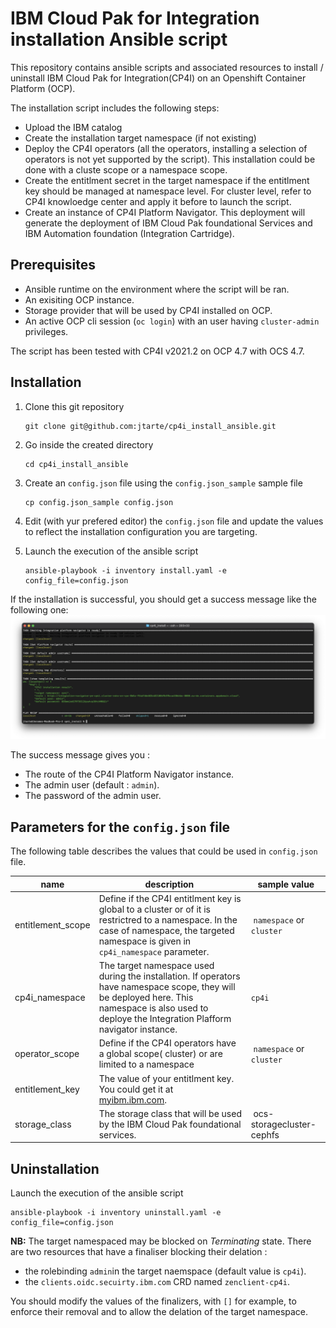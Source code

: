 # IBM Cloud Pak for Integration installation Ansible script

This repository contains ansible scripts and associated resources to install / uninstall IBM Cloud Pak for Integration(CP4I) on an Openshift Container Platform (OCP).

The installation script includes the following steps:
* Upload the IBM catalog
* Create the installation target namespace (if not existing)
* Deploy the CP4I operators (all the operators, installing a selection of operators is not yet supported by the script). This installation could be done with a cluste scope or a namespace scope.
* Create the entitlment secret in the target namespace if the entitlment key should be managed at namespace level. For cluster level, refer to CP4I knowloedge center and apply it before to launch the script. 
* Create an instance of CP4I Platform Navigator. This deployment will generate the deployment of IBM Cloud Pak foundational Services and IBM Automation foundation (Integration Cartridge).  

## Prerequisites

* Ansible runtime on the environment where the script will be ran. 
* An exisiting OCP instance. 
* Storage provider that will be used by CP4I installed on OCP. 
* An active OCP cli session (`oc login`) with an user having `cluster-admin` privileges.

The script has been tested with CP4I v2021.2 on OCP 4.7 with OCS 4.7. 

## Installation
1. Clone this git repository
   ``` 
   git clone git@github.com:jtarte/cp4i_install_ansible.git
   ``` 
2. Go inside the created directory
   ```
   cd cp4i_install_ansible
   ```

3. Create an `config.json` file using the `config.json_sample` sample file
   ```
   cp config.json_sample config.json
   ```

4. Edit (with yur prefered editor) the `config.json` file and update the values to reflect the installation configuration you are targeting. 

5. Launch the execution of the ansible script
   ```
   ansible-playbook -i inventory install.yaml -e config_file=config.json
   ```

If the installation is successful, you should get a success message like the following one:
![installation result](./img/install_result.png)

The success message gives you :
* The route of the CP4I Platform Navigator instance. 
* The admin user (default : `admin`).
* The password of the admin user.

## Parameters for the `config.json` file

The following table describes the values that could be used in `config.json` file.

| name | description | sample value |
| ---- | ----------- | ------------ |  
| entitlement_scope | Define if the CP4I entitlment key is global to a cluster or of it is restrictred to a namespace. In the case of namespace, the targeted namespace is given in `cp4i_namespace` parameter.  | `namespace` or `cluster` |
| cp4i_namespace | The target namespace used  during the installation. If operators have namespace scope, they will be deployed here. This namespace is also used to deploye the Integration Plafform navigator instance.  | `cp4i` |
| operator_scope | Define if the CP4I operators have a global scope( cluster) or are limited to a namespace | `namespace` or `cluster` |
| entitlement_key | The value of your entitlment key. You could get it at [myibm.ibm.com](https://myibm.ibm.com).  | |
| storage_class | The storage class that will be used by the IBM Cloud Pak foundational services. | ocs-storagecluster-cephfs | 

## Uninstallation

Launch the execution of the ansible script
```
ansible-playbook -i inventory uninstall.yaml -e config_file=config.json
```

**NB:** The target namespaced may be blocked on *Terminating* state. There are two resources that have a finaliser blocking their delation :
* the rolebinding `admin`in the target naemspace (default value is `cp4i`). 
* the `clients.oidc.secuirty.ibm.com` CRD named `zenclient-cp4i`.

You should modify the values of the finalizers, with `[]` for example, to enforce their removal and to allow the delation of the target namespace. 
